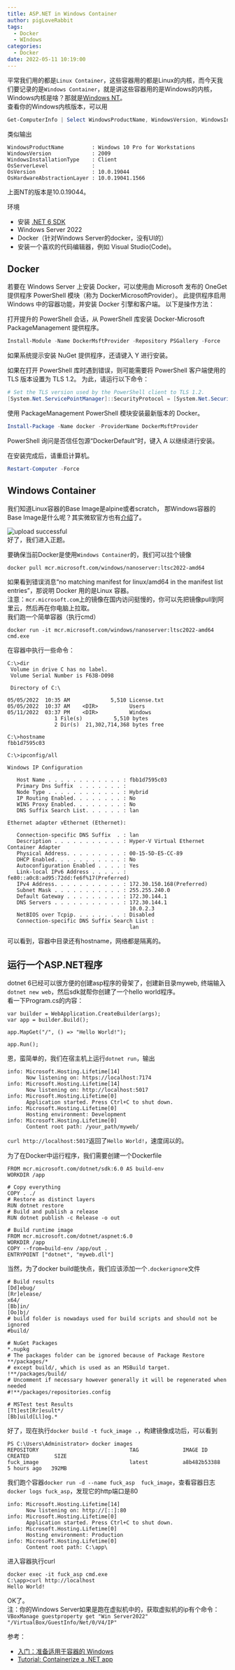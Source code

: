 ```yaml
---
title: ASP.NET in Windows Container
author: pigLoveRabbit
tags:
  - Docker
  - WIndows
categories:
  - Docker
date: 2022-05-11 10:19:00
---
```

平常我们用的都是`Linux Container`，这些容器用的都是Linux的内核，而今天我们要记录的是`Windows Container`，就是讲这些容器用的是Windows的内核，Windows内核是啥？那就是[Windows NT](https://zh.m.wikipedia.org/zh-hans/Windows_NT)。  
查看你的Windows内核版本，可以用
```PowerShell
Get-ComputerInfo | Select WindowsProductName, WindowsVersion, WindowsInstallationType, OsServerLevel, OsVersion, OsHardwareAbstractionLayer
```
类似输出
```
WindowsProductName         : Windows 10 Pro for Workstations
WindowsVersion             : 2009
WindowsInstallationType    : Client
OsServerLevel              :
OsVersion                  : 10.0.19044
OsHardwareAbstractionLayer : 10.0.19041.1566
```
上面NT的版本是10.0.19044。

环境  
* 安装 [.NET 6 SDK](https://dotnet.microsoft.com/en-us/download/dotnet/6.0)
* Windows Server 2022
* Docker（针对Windows Server的docker，没有UI的）
* 安装一个喜欢的代码编辑器，例如 Visual Studio(Code)。

<!-- more -->

## Docker
若要在 Windows Server 上安装 Docker，可以使用由 Microsoft 发布的 OneGet 提供程序 PowerShell 模块（称为 DockerMicrosoftProvider）。 此提供程序启用 Windows 中的容器功能，并安装 Docker 引擎和客户端。 以下是操作方法：  

打开提升的 PowerShell 会话，从 PowerShell 库安装 Docker-Microsoft PackageManagement 提供程序。

```PowerShell
Install-Module -Name DockerMsftProvider -Repository PSGallery -Force
```
如果系统提示安装 NuGet 提供程序，还请键入 Y 进行安装。  

如果在打开 PowerShell 库时遇到错误，则可能需要将 PowerShell 客户端使用的 TLS 版本设置为 TLS 1.2。 为此，请运行以下命令：

```PowerShell
# Set the TLS version used by the PowerShell client to TLS 1.2.
[System.Net.ServicePointManager]::SecurityProtocol = [System.Net.SecurityProtocolType]::Tls12;
```
使用 PackageManagement PowerShell 模块安装最新版本的 Docker。  

```PowerShell
Install-Package -Name docker -ProviderName DockerMsftProvider
```
PowerShell 询问是否信任包源“DockerDefault”时，键入 A 以继续进行安装。  

在安装完成后，请重启计算机。

```PowerShell
Restart-Computer -Force
```

## Windows Container
我们知道Linux容器的Base Image是alpine或者scratch， 那Windows容器的Base Image是什么呢？其实微软官方也有[介绍](https://docs.microsoft.com/en-us/virtualization/windowscontainers/manage-containers/container-base-images)了。  

![upload successful](/images/windows_base_image.png)  
好了，我们进入正题。  

要确保当前Docker是使用`Windows Container`的，我们可以拉个镜像
```
docker pull mcr.microsoft.com/windows/nanoserver:ltsc2022-amd64
```
如果看到错误消息“no matching manifest for linux/amd64 in the manifest list entries”，那说明 Docker 用的是Linux 容器。   
注意：`mcr.microsoft.com`上的镜像在国内访问挺慢的，你可以先把镜像pull到阿里云，然后再在你电脑上拉取。  
我们跑一个简单容器（执行cmd）
```
docker run -it mcr.microsoft.com/windows/nanoserver:ltsc2022-amd64  cmd.exe
```
在容器中执行一些命令：
```
C:\>dir
 Volume in drive C has no label.
 Volume Serial Number is F63B-D098

 Directory of C:\

05/05/2022  10:35 AM             5,510 License.txt
05/05/2022  10:37 AM    <DIR>          Users
05/11/2022  03:37 PM    <DIR>          Windows
               1 File(s)          5,510 bytes
               2 Dir(s)  21,302,714,368 bytes free
               
C:\>hostname
fbb1d7595c03

C:\>ipconfig/all

Windows IP Configuration

   Host Name . . . . . . . . . . . . : fbb1d7595c03
   Primary Dns Suffix  . . . . . . . :
   Node Type . . . . . . . . . . . . : Hybrid
   IP Routing Enabled. . . . . . . . : No
   WINS Proxy Enabled. . . . . . . . : No
   DNS Suffix Search List. . . . . . : lan

Ethernet adapter vEthernet (Ethernet):

   Connection-specific DNS Suffix  . : lan
   Description . . . . . . . . . . . : Hyper-V Virtual Ethernet Container Adapter
   Physical Address. . . . . . . . . : 00-15-5D-E5-CC-89
   DHCP Enabled. . . . . . . . . . . : No
   Autoconfiguration Enabled . . . . : Yes
   Link-local IPv6 Address . . . . . : fe80::a0c8:ad95:72dd:fe6f%17(Preferred)
   IPv4 Address. . . . . . . . . . . : 172.30.150.168(Preferred)
   Subnet Mask . . . . . . . . . . . : 255.255.240.0
   Default Gateway . . . . . . . . . : 172.30.144.1
   DNS Servers . . . . . . . . . . . : 172.30.144.1
                                       10.0.2.3
   NetBIOS over Tcpip. . . . . . . . : Disabled
   Connection-specific DNS Suffix Search List :
                                       lan
```
可以看到，容器中目录还有hostname，网络都是隔离的。  


## 运行一个ASP.NET程序
dotnet 6已经可以很方便的创建asp程序的骨架了，创建新目录myweb, 终端输入`dotnet new web`，然后sdk就帮你创建了一个hello world程序。  
看一下Program.cs的内容：
```
var builder = WebApplication.CreateBuilder(args);
var app = builder.Build();

app.MapGet("/", () => "Hello World!");

app.Run();
```
恩，蛮简单的，我们在宿主机上运行`dotnet run`，输出
```
info: Microsoft.Hosting.Lifetime[14]
      Now listening on: https://localhost:7174
info: Microsoft.Hosting.Lifetime[14]
      Now listening on: http://localhost:5017
info: Microsoft.Hosting.Lifetime[0]
      Application started. Press Ctrl+C to shut down.
info: Microsoft.Hosting.Lifetime[0]
      Hosting environment: Development
info: Microsoft.Hosting.Lifetime[0]
      Content root path: /your_path/myweb/
```
`curl http://localhost:5017`返回了`Hello World!`，速度阔以的。  


为了在Docker中运行程序，我们需要创建一个Dockerfile
```
FROM mcr.microsoft.com/dotnet/sdk:6.0 AS build-env
WORKDIR /app

# Copy everything
COPY . ./
# Restore as distinct layers
RUN dotnet restore
# Build and publish a release
RUN dotnet publish -c Release -o out

# Build runtime image
FROM mcr.microsoft.com/dotnet/aspnet:6.0
WORKDIR /app
COPY --from=build-env /app/out .
ENTRYPOINT ["dotnet", "myweb.dll"]
```
当然，为了docker build能快点，我们应该添加一个`.dockerignore`文件
```
# Build results
[Dd]ebug/
[Rr]elease/
x64/
[Bb]in/
[Oo]bj/
# build folder is nowadays used for build scripts and should not be ignored
#build/

# NuGet Packages
*.nupkg
# The packages folder can be ignored because of Package Restore
**/packages/*
# except build/, which is used as an MSBuild target.
!**/packages/build/
# Uncomment if necessary however generally it will be regenerated when needed
#!**/packages/repositories.config

# MSTest test Results
[Tt]est[Rr]esult*/
[Bb]uild[Ll]og.*
```
好了，现在执行`docker build -t fuck_image .`，构建镜像成功后，可以看到
```
PS C:\Users\Administrator> docker images
REPOSITORY                             TAG              IMAGE ID       CREATED        SIZE
fuck_image                             latest           a8b482b53388   5 hours ago   392MB
```
我们跑个容器`docker run -d --name fuck_asp  fuck_image`，查看容器日志`docker logs fuck_asp`，发现它的http端口是80
```
info: Microsoft.Hosting.Lifetime[14]
      Now listening on: http://[::]:80
info: Microsoft.Hosting.Lifetime[0]
      Application started. Press Ctrl+C to shut down.
info: Microsoft.Hosting.Lifetime[0]
      Hosting environment: Production
info: Microsoft.Hosting.Lifetime[0]
      Content root path: C:\app\
```
进入容器执行curl
```
docker exec -it fuck_asp cmd.exe
C:\app>curl http://localhost
Hello World!
```
OK了。  
注：你的Windows Server如果是跑在虚拟机中的，获取虚拟机的ip有个命令：`VBoxManage guestproperty get "Win Server2022" "/VirtualBox/GuestInfo/Net/0/V4/IP"`


参考：
* [入门：准备适用于容器的 Windows](https://docs.microsoft.com/zh-cn/virtualization/windowscontainers/quick-start/set-up-environment?tabs=Windows-Server)
* [Tutorial: Containerize a .NET app](https://docs.microsoft.com/en-us/dotnet/core/docker/build-container?tabs=windows)